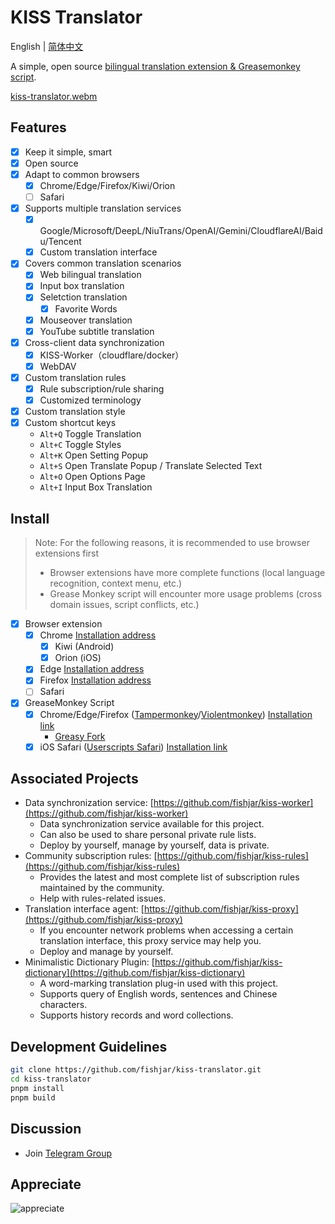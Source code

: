 # KISS Translator

English | [简体中文](README.md)

A simple, open source [bilingual translation extension & Greasemonkey script](https://github.com/fishjar/kiss-translator).

[kiss-translator.webm](https://github.com/fishjar/kiss-translator/assets/1157624/f7ba8a5c-e4a8-4d5a-823a-5c5c67a0a47f)

## Features

- [x] Keep it simple, smart
- [x] Open source
- [x] Adapt to common browsers
  - [x] Chrome/Edge/Firefox/Kiwi/Orion
  - [ ] Safari
- [x] Supports multiple translation services
  - [x] Google/Microsoft/DeepL/NiuTrans/OpenAI/Gemini/CloudflareAI/Baidu/Tencent
  - [x] Custom translation interface
- [x] Covers common translation scenarios
  - [x] Web bilingual translation
  - [x] Input box translation
  - [x] Seletction translation
    - [x] Favorite Words
  - [x] Mouseover translation
  - [x] YouTube subtitle translation
- [x] Cross-client data synchronization
  - [x] KISS-Worker（cloudflare/docker）
  - [x] WebDAV
- [x] Custom translation rules
  - [x] Rule subscription/rule sharing
  - [x] Customized terminology
- [x] Custom translation style
- [x] Custom shortcut keys
  - `Alt+Q` Toggle Translation
  - `Alt+C` Toggle Styles
  - `Alt+K` Open Setting Popup
  - `Alt+S` Open Translate Popup / Translate Selected Text
  - `Alt+O` Open Options Page
  - `Alt+I` Input Box Translation

## Install

> Note: For the following reasons, it is recommended to use browser extensions first
>
> - Browser extensions have more complete functions (local language recognition, context menu, etc.)
> - Grease Monkey script will encounter more usage problems (cross domain issues, script conflicts, etc.)

- [x] Browser extension
  - [x] Chrome [Installation address](https://chrome.google.com/webstore/detail/kiss-translator/bdiifdefkgmcblbcghdlonllpjhhjgof?hl=zh-CN)
    - [x] Kiwi (Android)
    - [x] Orion (iOS)
  - [x] Edge [Installation address](https://microsoftedge.microsoft.com/addons/detail/%E7%AE%80%E7%BA%A6%E7%BF%BB%E8%AF%91/jemckldkclkinpjighnoilpbldbdmmlh?hl=zh-CN)
  - [x] Firefox [Installation address](https://addons.mozilla.org/zh-CN/firefox/addon/kiss-translator/)
  - [ ] Safari
- [x] GreaseMonkey Script
  - [x] Chrome/Edge/Firefox ([Tampermonkey](https://www.tampermonkey.net/)/[Violentmonkey](https://violentmonkey.github.io/)) [Installation link](https://fishjar.github.io/kiss-translator/kiss-translator.user.js)
    - [Greasy Fork](https://greasyfork.org/zh-CN/scripts/472840-kiss-translator)
  - [x] iOS Safari ([Userscripts Safari](https://github.com/quoid/userscripts)) [Installation link](https://fishjar.github.io/kiss-translator/kiss-translator-ios-safari.user.js)

## Associated Projects

- Data synchronization service: [https://github.com/fishjar/kiss-worker](https://github.com/fishjar/kiss-worker)
  - Data synchronization service available for this project.
  - Can also be used to share personal private rule lists.
  - Deploy by yourself, manage by yourself, data is private.
- Community subscription rules: [https://github.com/fishjar/kiss-rules](https://github.com/fishjar/kiss-rules)
  - Provides the latest and most complete list of subscription rules maintained by the community.
  - Help with rules-related issues.
- Translation interface agent: [https://github.com/fishjar/kiss-proxy](https://github.com/fishjar/kiss-proxy)
  - If you encounter network problems when accessing a certain translation interface, this proxy service may help you.
  - Deploy and manage by yourself.
- Minimalistic Dictionary Plugin: [https://github.com/fishjar/kiss-dictionary](https://github.com/fishjar/kiss-dictionary)
  - A word-marking translation plug-in used with this project.
  - Supports query of English words, sentences and Chinese characters.
  - Supports history records and word collections.

## Development Guidelines

```sh
git clone https://github.com/fishjar/kiss-translator.git
cd kiss-translator
pnpm install
pnpm build
```

## Discussion

- Join [Telegram Group](https://t.me/+RRCu_4oNwrM2NmFl)

## Appreciate

![appreciate](https://github.com/fishjar/kiss-translator/assets/1157624/ebaecabe-2934-4172-8085-af236f5ee399)
